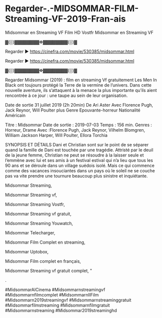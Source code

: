 # Regarder-.-MIDSOMMAR-FILM-Streaming-VF-2019-Fran-ais
Midsommar en Streaming VF Film HD Vostfr Midsommar en Streaming VF

▓(▒)▓▓▓▓▓▓▓▓✥▓▓▓▓▓▓▓▓(▒)▓

Regarder ► https://cinefra.com/movie/530385/midsommar.html

Regarder ► https://cinefra.com/movie/530385/midsommar.html

▓(▒)▓▓▓▓▓▓▓▓✥▓▓▓▓▓▓▓▓(▒)▓

Regarder Midsommar (2019) : film en streaming Vf gratuitement Les Men In Black ont toujours protégé la Terre de la vermine de l’univers. Dans cette nouvelle aventure, ils s’attaquent à la menace la plus importante qu’ils aient rencontrée à ce jour : une taupe au sein de leur organisation.

Date de sortie 31 juillet 2019 (2h 20min) De Ari Aster Avec Florence Pugh, Jack Reynor, Will Poulter plus Genre Epouvante-horreur Nationalité Américain

Titre	:	Midsommar
Date de sortie	:	2019-07-03
Temps	:	156 min.
Genres	:	Horreur, Drame
Avec	:Florence Pugh, Jack Reynor, Vilhelm Blomgren, William Jackson Harper, Will Poulter, Ellora Torchia

SYNOPSIS ET DÉTAILS Dani et Christian sont sur le point de se séparer quand la famille de Dani est touchée par une tragédie. Attristé par le deuil de la jeune femme, Christian ne peut se résoudre à la laisser seule et l’emmène avec lui et ses amis à un festival estival qui n’a lieu que tous les 90 ans et se déroule dans un village suédois isolé. Mais ce qui commence comme des vacances insouciantes dans un pays où le soleil ne se couche pas va vite prendre une tournure beaucoup plus sinistre et inquiétante.

Midsommar Streaming,

Midsommar Streaming vf,

Midsommar Streaming Vostfr,

Midsommar Streaming vf gratuit,

Midsommar Streaming Youwatch,

Midsommar Telecharger,

Midsommar Film Complet en streaming,

Midsommar Uptobox,

Midsommar Film complet en français,

Midsommar Streaming vf gratuit complet, "

.

#MidsommarAlCinema #Midsommarnstreamingvf #Midsommarnfilmcomplet #MidsommarnIlFilm #Midsommarn2019streamingvf #Midsommarnstreaminggratuit #Midsommarfilmstreaming #Midsommarnfilmgratuit #Midsommarnstreaming #Midsommar2019streaminghd
